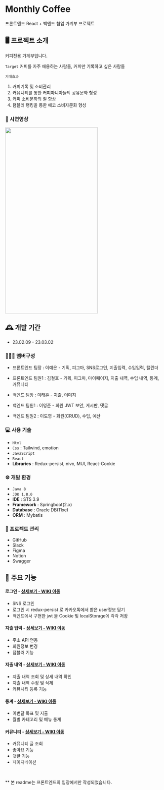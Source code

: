 # Monthly Coffee 

프론트엔드 React + 백엔드 협업 가계부 프로젝트

## 🖥️ 프로젝트 소개
커피전용 가계부입니다. 

`Target` 
커피를 자주 애용하는 사람들, 커피만 기록하고 싶은 사람들 

`기대효과`
1. 커피기록 및 소비관리 
2. 커뮤니티를 통한 커피마니아들의 공유문화 형성
3. 커피 소비문화의 질 향상
4. 텀블러 랭킹을 통한 에코 소비자문화 형성 

### 🎥 시연영상

<img src="https://user-images.githubusercontent.com/118712262/223602611-db086c84-f1b2-4c7a-8a65-2349e621c405.mp4" width="300" height="600"/>

## 🕰️ 개발 기간

- 23.02.09 - 23.03.02

### 🧑‍🤝‍🧑 맴버구성

- 프론트엔드 팀장 : 이예은 - 기획, 피그마, SNS로그인, 지출입력, 수입입력, 캘린더
- 프론트엔드 팀원1 : 김철호 - 기획, 피그마, 마이페이지, 지출 내역, 수입 내역, 통계, 커뮤니티 

- 백엔드 팀장 : 이태훈 - 지출, 이미지 
- 백엔드 팀원1 : 이영준 - 회원 JWT 보안, 게시판, 댓글
- 백엔드 팀원2 : 이도영 - 회원(CRUD), 수입, 예산

### 💻 사용 기술

- `Html`
- `Css` : Tailwind, emotion 
- `JavaScript`
- `React`
- **Libraries** : Redux-persist, nivo, MUI, React-Cookie

### ⚙️ 개발 환경

- `Java 8`
- `JDK 1.8.0`
- **IDE** : STS 3.9
- **Framework** : Springboot(2.x)
- **Database** : Oracle DB(11xe)
- **ORM** : Mybatis

### 📅 프로젝트 관리

- GitHub
- Slack
- Figma
- Notion
- Swagger

## 📌 주요 기능

#### 로그인 - <a href="https://github.com/Yenhj/monthlycoffee/wiki" >상세보기 - WIKI 이동</a>

- SNS 로그인
- 로그인 시 redux-persist 로 카카오톡에서 받은 user정보 담기
- 백엔드에서 구현한 jwt 을 Cookie 및 localStorage에 각각 저장 

#### 지출 입력 - <a href="https://github.com/chaehyuenwoo/SpringBoot-Project-MEGABOX/wiki/%EC%A3%BC%EC%9A%94-%EA%B8%B0%EB%8A%A5-%EC%86%8C%EA%B0%9C(Member)" >상세보기 - WIKI 이동</a>

- 주소 API 연동
- 회원정보 변경
- 텀블러 기능

#### 지출 내역 - <a href="https://github.com/Haeparic/monthlycoffee/wiki" >상세보기 - WIKI 이동</a>

- 지출 내역 조회 및 상세 내역 확인
- 지출 내역 수정 및 삭제
- 커뮤니티 등록 기능

#### 통계 - <a href="https://github.com/chaehyuenwoo/SpringBoot-Project-MEGABOX/wiki/%EC%A3%BC%EC%9A%94-%EA%B8%B0%EB%8A%A5-%EC%86%8C%EA%B0%9C(%EB%A9%94%EC%9D%B8-Page)" >상세보기 - WIKI 이동</a>

- 이번달 목표 및 지출
- 월별 카테고리 및 메뉴 통계

#### 커뮤니티 - <a href="https://github.com/chaehyuenwoo/SpringBoot-Project-MEGABOX/wiki/%EC%A3%BC%EC%9A%94-%EA%B8%B0%EB%8A%A5-%EC%86%8C%EA%B0%9C(%EB%A9%94%EC%9D%B8-Page)" >상세보기 - WIKI 이동</a>

- 커뮤니티 글 조회
- 좋아요 기능
- 댓글 기능
- 페이지네이션

<br/>

** 본 readme는 프론트엔드의 입장에서만 작성되었습니다. 
